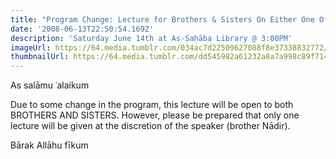 ```yaml
---
title: "Program Change: Lecture for Brothers & Sisters On Either One Of 'Lecture on The Muslim's Stance In The Time Of Fitnah' or 'Advice to the Spouses'"
date: '2008-06-13T22:50:54.169Z'
description: 'Saturday June 14th at As-Ṣaḥāba Library @ 3:00PM'
imageUrl: https://64.media.tumblr.com/034ac7d22509627088f8e37338832772/tumblr_p12dc1DVi61wb8fvbo1_1280.png
thumbnailUrl: https://64.media.tumblr.com/dd545982a61232a8a7a998c89f71431c/tumblr_oiawkqOLu01sf275po1_1280.jpg
---
```


As salāmu ʿalaikum

Due to some change in the program, this lecture will be open to both BROTHERS AND SISTERS. However, please be prepared that only one lecture will be given at the discretion of the speaker (brother Nādir).

Bārak Allāhu fīkum
